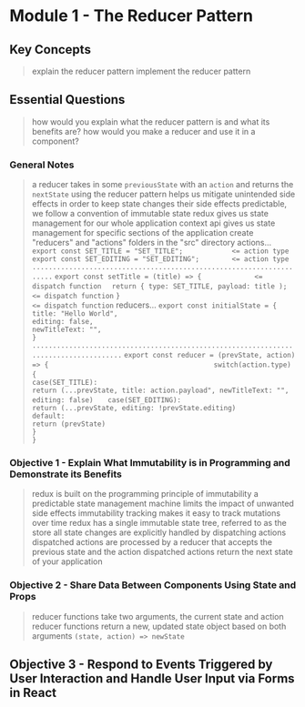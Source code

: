 # Module 1 - The Reducer Pattern
> 

## Key Concepts
> explain the reducer pattern
> implement the reducer pattern

## Essential Questions
> how would you explain what the reducer pattern is and what its benefits are?
> how would you make a reducer and use it in a component?

### General Notes
> a reducer takes in some `previousState` with an `action` and returns the `nextState`
> using the reducer pattern helps us mitigate unintended side effects
> in order to keep state changes their side effects predictable, we follow a convention of immutable state
> redux gives us state management for our whole application
> context api gives us state management for specific sections of the application
> create "reducers" and "actions" folders in the "src" directory
> actions...
> `export const SET_TITLE = "SET_TITLE";            <= action type`
> `export const SET_EDITING = "SET_EDITING";        <= action type`
> `.....................................................................`
> `export const setTitle = (title) => {             <= dispatch function`
> `  return { type: SET_TITLE, payload: title );    <= dispatch function`
> `}                                                <= dispatch function`
> reducers...
> `export const initialState = {                                                         `
> `  title: "Hello World",                                                               `
> `  editing: false,                                                                     `
> `  newTitleText: "",                                                                   `
> `}                                                                                     `
> `......................................................................................`
> `export const reducer = (prevState, action) => {                                       `
> `  switch(action.type) {                                                               `
> `    case(SET_TITLE):                                                                  `
> `      return (...prevState, title: action.payload", newTitleText: "", editing: false) `
> `    case(SET_EDITING):                                                                `
> `      return (...prevState, editing: !prevState.editing)                              `
> `    default:                                                                          `
> `      return (prevState)                                                              `
> `  }                                                                                   `
> `}                                                                                     `

### Objective 1 - Explain What Immutability is in Programming and Demonstrate its Benefits
> redux is built on the programming principle of immutability
> a predictable state management machine limits the impact of unwanted side effects
> immutability tracking makes it easy to track mutations over time
> redux has a single immutable state tree, referred to as the store
> all state changes are explicitly handled by dispatching actions
> dispatched actions are processed by a reducer that accepts the previous state and the action
> dispatched actions return the next state of your application

### Objective 2 - Share Data Between Components Using State and Props
> reducer functions take two arguments, the current state and action
> reducer functions return a new, updated state object based on both arguments
> `(state, action) => newState`



## Objective 3 - Respond to Events Triggered by User Interaction and Handle User Input via Forms in React
> 